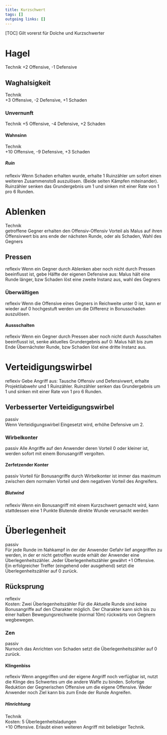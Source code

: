 ```yaml
---
title: Kurzschwert  
tags: []
outgoing links: []  
---
```

[TOC]
Gilt vorerst für Dolche und Kurzschwerter

# Hagel
Technik 
+2 Offensive, -1 Defensive

## Waghalsigkeit
Technik  
+3 Offensive, -2 Defensive, +1 Schaden

### Unvernunft
Technik
+5 Offensive, -4 Defensive, +2 Schaden

#### Wahnsinn
Technik  
+10 Offensive, -9 Defensive, +3 Schaden

##### Ruin
reflexiv
Wenn Schaden erhalten wurde, erhalte 1 Ruinzähler um sofort einen weiteren Zusammenstoß auszulösen. (Beide seiten Kämpfen miteinander). Ruinzähler senken das Grundergebnis um 1 und sinken mit einer Rate von 1 pro 6 Runden.


# Ablenken
Technik  
getroffene Gegner erhalten den Offensiv-Offensiv Vorteil als Malus auf ihren Offensivwert bis ans ende der nächsten Runde, oder als Schaden, Wahl des Gegners

## Pressen
reflexiv
Wenn ein Gegner durch Ablenken aber noch nicht durch Pressen beeinflusst ist, gebe Hälfte der eigenen Defensive aus:
Malus hält eine Runde länger, bzw Schaden löst eine zweite Instanz aus, wahl des Gegners

### Überwältigen
reflexiv 
Wenn die Offensive eines Gegners in Reichweite unter 0 ist, kann er wieder auf 0 hochgestuft werden um die Differenz in Bonusschaden auszulösen.

#### Aussschalten
reflexiv
Wenn ein Gegner durch Pressen aber noch nicht durch Ausschalten beeinflusst ist, senke aktuelles Grundergebnis auf 0:
Malus hält bis zum Ende Übernächster Runde, bzw Schaden löst eine dritte Instanz aus.

# Verteidigungswirbel
reflexiv
Gebe Angriff aus:
Tausche Offensiv und Defensivwert, erhalte Projektilabwehr und 1 Ruinzähler.
Ruinzähler senken das Grundergebnis um 1 und sinken mit einer Rate von 1 pro 6 Runden.

## Verbesserter Verteidigungswirbel
passiv  
Wenn Verteidigungswirbel Eingesetzt wird, erhöhe Defensive um 2.

### Wirbelkonter
passiv
Alle Angriffe auf den Anwender deren Vorteil 0 oder kleiner ist, werden sofort mit einem Bonusangriff vergolten.

#### Zerfetzender Konter
passiv
Vorteil für Bonusangriffe durch Wirbelkonter ist immer das maximum zwischen dem normalen Vorteil und dem negativen Vorteil des Angreifers.

##### Blutwind
reflexiv
Wenn ein Bonusangriff mit einem Kurzschwert gemacht wird, kann stattdessen eine 1 Punkte Blutende direkte Wunde verursacht werden

# Überlegenheit
passiv  
Für jede Runde im Nahkampf in der der Anwender Gefahr lief angegriffen zu werden, in der er nicht getroffen wurde erhält der Anwender eine Überlegenheitszähler. Jeder Überlegenheitszähler gewährt +1 Offensive. Ein erfolgreicher Treffer (eingehend oder ausgehend) setzt die Überlegenheitszähler auf 0 zurück.  

## Rücksprung
reflexiv  
Kosten: Zwei Überlegenheitszähler 
Für die Aktuelle Runde sind keine Bonusangriffe auf den Charakter möglich. Der Charakter kann sich bis zu einer halben Bewegungsreichweite (normal 10m) rückwärts von Gegnern wegbewegen.

### Zen
passiv  
Nurnoch das Anrichten von Schaden setzt die Überlegenheitszähler auf 0 zurück.  

#### Klingenbiss
reflexiv
Wenn angegriffen und der eigene Angriff noch verfügbar ist, nutzt die Klinge des Schwertes um die andere Waffe zu binden. Sofortige Reduktion der Gegnerischen Offensive um die eigene Offensive. Weder Anwender noch Ziel kann bis zum Ende der Runde Angreifen. 

##### Hinrichtung
Technik  
Kosten: 5 Überlegenheitsladungen  
+10 Offensive. Erlaubt einen weiteren Angriff mit beliebiger Technik.
